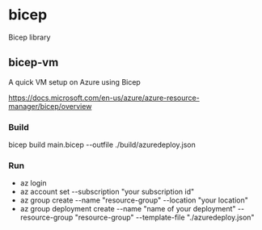 # bicep
Bicep library


## bicep-vm
A quick VM setup on Azure using Bicep

https://docs.microsoft.com/en-us/azure/azure-resource-manager/bicep/overview

### Build
bicep build main.bicep --outfile ./build/azuredeploy.json

### Run
- az login
- az account set --subscription "your subscription id"
- az group create --name "resource-group" --location "your location"
- az group deployment create --name "name of your deployment" --resource-group "resource-group" --template-file "./azuredeploy.json"
